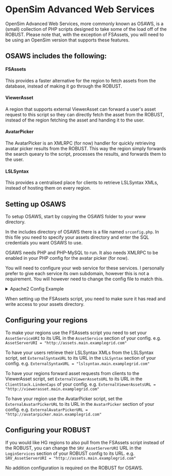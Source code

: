 # OpenSim Advanced Web Services

OpenSim Advanced Web Services, more commonly known as OSAWS, is a (small) collection of PHP scripts designed to take some of the load off of the ROBUST. Please note that, with the exception of FSAssets, you will need to be using an OpenSim version that supports these features.

## OSAWS includes the following:
#### FSAssets
This provides a faster alternative for the region to fetch assets from the database, instead of making it go through the ROBUST.
#### ViewerAsset
A region that supports external ViewerAsset can forward a user's asset request to this script so they can directly fetch the asset from the ROBUST, instead of the region fetching the asset and handing it to the user.
#### AvatarPicker
The AvatarPicker is an XMLRPC (for now) handler for quickly retrieving avatar picker results from the ROBUST. This way the region simply forwards the search queary to the script, processes the results, and forwards them to the user.
#### LSLSyntax
This provides a centralised place for clients to retrieve LSLSyntax XMLs, instead of hosting them on every region.

## Setting up OSAWS

To setup OSAWS, start by copying the OSAWS folder to your www directory.

In the includes directory of OSAWS there is a file named `srconfig.php`. In this file you need to specify your assets directory and enter the SQL credentials you want OSAWS to use.

OSAWS needs PHP and PHP-MySQL to run. It also needs XMLRPC to be enabled in your PHP config for the avatar picker (for now).

You will need to configure your web service for these services. I personally prefer to give each service its own subdomain, however this is not a requirement. You will however need to change the config file to match this.   

<details>
  <summary>Apache2 Config Example</summary>
     
```
<VirtualHost *:80>
	DocumentRoot /var/www/osaws
	ServerName avatarpicker.main.examplegrid.com

	<Directory /var/www/osaws>
		DirectoryIndex disabled
		DirectoryIndex avatarpicker.php

		RewriteEngine on
		RewriteCond %{REQUEST_FILENAME} !-f
		RewriteCond %{REQUEST_FILENAME} !-d
		RewriteRule . avatarpicker.php [L]
    	</Directory>
</VirtualHost>

<VirtualHost *:80>
	DocumentRoot /var/www/osaws
	ServerName viewerasset.main.examplegrid.com

	<Directory /var/www/osaws>
		DirectoryIndex disabled
		DirectoryIndex viewerasset.php

		RewriteEngine on
		RewriteCond %{REQUEST_FILENAME} !-f
		RewriteCond %{REQUEST_FILENAME} !-d
		RewriteRule . viewerasset.php [L]
	</Directory>
</VirtualHost>

<VirtualHost *:80>
	DocumentRoot /var/www/osaws
	ServerName assets.main.examplegrid.com

	<Directory />
		DirectoryIndex disabled
		DirectoryIndex fsassets.php

		RewriteEngine on
		RewriteCond %{REQUEST_FILENAME} !-f
		RewriteCond %{REQUEST_FILENAME} !-d
		RewriteRule . fsassets.php [L]
	</Directory>
</VirtualHost>

<VirtualHost *:80>
	DocumentRoot /var/www/osaws
	ServerName lslsyntax.main.examplegrid.com

	<Directory />
		DirectoryIndex disabled
		DirectoryIndex lslsyntax.php

		RewriteEngine on
		RewriteCond %{REQUEST_FILENAME} !-f
		RewriteCond %{REQUEST_FILENAME} !-d
		RewriteRule . lslsyntax.php [L]
	</Directory>
</VirtualHost>
```
</details>

When setting up the FSAssets script, you need to make sure it has read and write access to your assets directory.

## Configuring your regions

To make your regions use the FSAssets script you need to set your `AssetServiceURI` to its URL in the `AssetService` section of your config. e.g. `AssetServerURI = "http://assets.main.examplegrid.com"`

To have your users retrieve their LSLSyntax XMLs from the LSLSyntax script, set `ExternalSyntaxURL` to its URL in the `LSLSyntax` section of your config. e.g. `ExternalSyntaxURL = "lslsyntax.main.examplegrid.com"`

To have your regions forward asset requests from clients to the ViewerAsset script, set `ExternalViewerAssetsURL` to its URL in the `ClientStack.LindenCaps` of your config. e.g. `ExternalViewerAssetsURL = "http://viewerasset.main.examplegrid.com"`

To have your region use the AvatarPicker script, set the `ExternalAvatarPickerURL` to its URL in the `AvatarPicker` section of your config. e.g. `ExternalAvatarPickerURL = "http://avatarpicker.main.examplegrid.com"`

## Configuring your ROBUST

If you would like HG regions to also pull from the FSAssets script instead of the ROBUST, you can change the `SRV_AssetServerURI` URL in the `LoginServices` section of your ROBUST config to its URL. e.g. `SRV_AssetServerURI = "http://assets.main.examplegrid.com"`

No addition configuration is required on the ROBUST for OSAWS.

